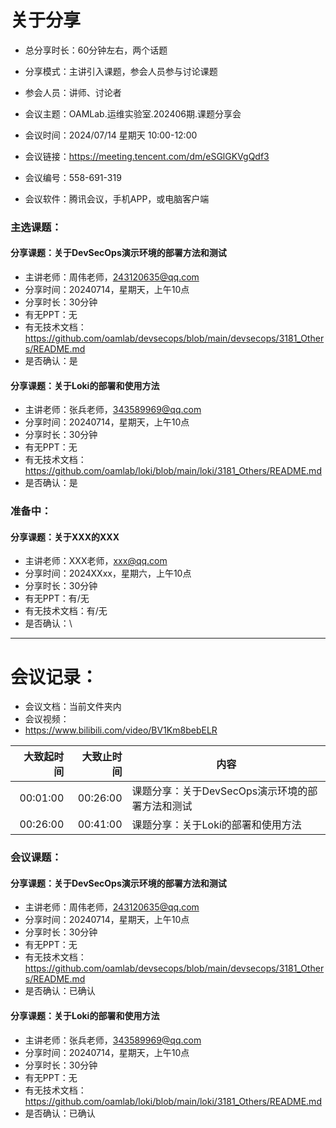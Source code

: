 # 关于分享
- 总分享时长：60分钟左右，两个话题
- 分享模式：主讲引入课题，参会人员参与讨论课题
- 参会人员：讲师、讨论者


- 会议主题：OAMLab.运维实验室.202406期.课题分享会
- 会议时间：2024/07/14 星期天 10:00-12:00
- 会议链接：https://meeting.tencent.com/dm/eSGlGKVgQdf3
- 会议编号：558-691-319
- 会议软件：腾讯会议，手机APP，或电脑客户端


### 主选课题：
#### 分享课题：关于DevSecOps演示环境的部署方法和测试
- 主讲老师：周伟老师，243120635@qq.com
- 分享时间：20240714，星期天，上午10点
- 分享时长：30分钟
- 有无PPT：无
- 有无技术文档：https://github.com/oamlab/devsecops/blob/main/devsecops/3181_Others/README.md
- 是否确认：是

#### 分享课题：关于Loki的部署和使用方法
- 主讲老师：张兵老师，343589969@qq.com
- 分享时间：20240714，星期天，上午10点
- 分享时长：30分钟
- 有无PPT：无
- 有无技术文档：https://github.com/oamlab/loki/blob/main/loki/3181_Others/README.md
- 是否确认：是

### 准备中：
#### 分享课题：关于XXX的XXX
- 主讲老师：XXX老师，xxx@qq.com
- 分享时间：2024XXxx，星期六，上午10点
- 分享时长：30分钟
- 有无PPT：有/无
- 有无技术文档：有/无
- 是否确认：\

---

# 会议记录：
- 会议文档：当前文件夹内
- 会议视频：
- https://www.bilibili.com/video/BV1Km8bebELR

|   大致起时间	 |   大致止时间	 | 内容          |
|---------:|---------:|-------------|
| 00:01:00 | 00:26:00 | 课题分享：关于DevSecOps演示环境的部署方法和测试 |
| 00:26:00 | 00:41:00 | 课题分享：关于Loki的部署和使用方法 |


### 会议课题：
#### 分享课题：关于DevSecOps演示环境的部署方法和测试
- 主讲老师：周伟老师，243120635@qq.com
- 分享时间：20240714，星期天，上午10点
- 分享时长：30分钟
- 有无PPT：无
- 有无技术文档：https://github.com/oamlab/devsecops/blob/main/devsecops/3181_Others/README.md
- 是否确认：已确认

#### 分享课题：关于Loki的部署和使用方法
- 主讲老师：张兵老师，343589969@qq.com
- 分享时间：20240714，星期天，上午10点
- 分享时长：30分钟
- 有无PPT：无
- 有无技术文档：https://github.com/oamlab/loki/blob/main/loki/3181_Others/README.md
- 是否确认：已确认
